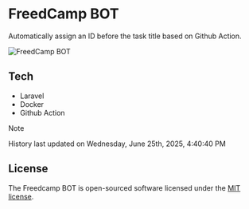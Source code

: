 # FreedCamp BOT

Automatically assign an ID before the task title based on Github Action.

![FreedCamp BOT](https://repository-images.githubusercontent.com/737932867/7d34798b-2680-471c-b089-a78a718d3d6a)

## Tech

- Laravel
- Docker
- Github Action

> [!NOTE]  
> History last updated on Wednesday, June 25th, 2025, 4:40:40 PM

## License

The Freedcamp BOT is open-sourced software licensed under the [MIT license](https://opensource.org/licenses/MIT).
